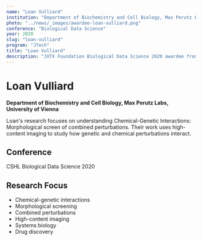 ```yaml
---
name: "Loan Vulliard"
institution: "Department of Biochemistry and Cell Biology, Max Perutz Labs, University of Vienna"
photo: "../news/_images/awardee-loan-vulliard.png"
conference: "Biological Data Science"
year: 2020
slug: "loan-vulliard"
program: "JTech"
title: "Loan Vulliard"
description: "JXTX Foundation Biological Data Science 2020 awardee from University of Vienna"
---
```


# Loan Vulliard

**Department of Biochemistry and Cell Biology, Max Perutz Labs, University of Vienna**

Loan's research focuses on understanding Chemical-Genetic Interactions: Morphological screen of combined perturbations. Their work uses high-content imaging to study how genetic and chemical perturbations interact.

## Conference
CSHL Biological Data Science 2020

## Research Focus
- Chemical-genetic interactions
- Morphological screening
- Combined perturbations
- High-content imaging
- Systems biology
- Drug discovery